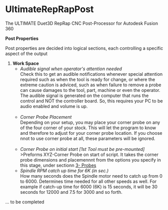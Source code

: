# UltimateRepRapPost
The ULTIMATE Duet3D RepRap CNC Post-Processor for Autodesk Fusion 360

<b>Post Properties</b>

Post properties are decided into logical sections, each controlling a specific aspect of the output

<ol>
<li><b>Work Space</b>
  <ul>
    <li><i>Audible signal when operator's attention needed</i>
      <br>Check this to get an audible notifications whenever special attention required such as when the tool is ready for change, or where the extreme caution is adviced, such as when failure to remove a probe can cause damages to the tool, part, machine or even the operator.  
    The audible signal is generated on the computer that runs the control and NOT the controller board. So, this requires your PC to be audio enabled and volume is up.
    </li>
<br>
<li><i>Corner Probe Placement</i>
<br>Depending on your setup, you may place your corner probe on any of the four corner of your stock. This will let the program to know and therefore to adjust for your corner probe location. If you choose nnot to use corner probe at all, these parameters will be ignored.
</li>
<br>
<li><i>Corner Probe on initial start [1st Tool must be pre-mounted]</i>
<br>>Preforms XYZ-Corner Probe on start of script. It takes the corner probe dimensions and placemennnt from the options you specify in this stage, under sectionn <u>3- Probes</u>
  </li>

<li><i>Spindle RPM catch up time for 6K (in sec.)</i>
<br>How many seconds does the Spindle motor need to catch up from 0 to 6000. Determines time needed for all other speeds as well. For example if catch-up time for 6000 (6K) is 15 seconds, it will be 30 seconds for 12000 and 7.5 for 3000 and so forth. 
</li>

</ul>
</ol>
... to be completed
